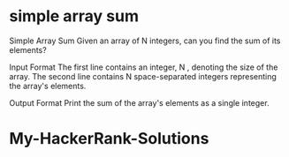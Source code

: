 # simple array sum

Simple Array Sum
Given an array of N integers, can you find the sum of its elements?

Input Format
The first line contains an integer, N , denoting the size of the array.
The second line contains N space-separated integers representing the array's elements.

Output Format
Print the sum of the array's elements as a single integer.
# My-HackerRank-Solutions
